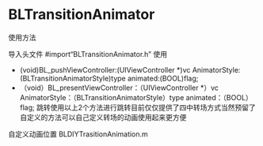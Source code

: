# BLTransitionAnimator


使用方法

导入头文件
#import“BLTransitionAnimator.h”
使用 
- (void)BL_pushViewController:(UIViewController *)vc AnimatorStyle:(BLTransitionAnimatorStyle)type animated:(BOOL)flag;
 - （void）BL_presentViewController：（UIViewController *）vc AnimatorStyle：（BLTransitionAnimatorStyle）type animated：（BOOL）flag;
跳转使用以上2个方法进行跳转目前仅仅提供了四中转场方式当然预留了自定义的方法可以自己定义转场的动画使用起来更方便



自定义动画位置
BLDIYTrasitionAnimation.m
